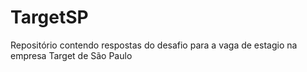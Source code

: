 # TargetSP
Repositório contendo respostas do desafio para a vaga de estagio na empresa Target de São Paulo
